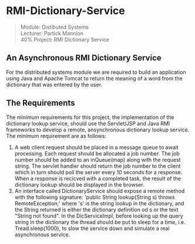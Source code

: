 # RMI-Dictionary-Service
> Module: Distibuted Systems  
> Lecturer: Partick Mannion  
> 40% Project: RMI Dictionary Service  

## An Asynchronous RMI Dictionary Service  
For the distributed systems module we are required to build an application using Java and Apache Tomcat to return the meaning of a word from the dictionary that was entered by the user.

## The Requirements  
The  minimum requirements for this project, the implementation of the dictionary lookup service, should use the Servlet/JSP and Java RMI frameworks to develop a remote, ansynchronous dictionary lookup service. The minimum requirement are as follows:
1. A web client request should be placed in a message queue to await processing. Each request should be allocated a job number. The job number should be added to an inQueue(map) along with the request string. The servlet handler should return the job number to the client which in turn should poll the server every 10 seconds for a response. When a response is recicved with a completed task, the result of the dictionary lookup should be displayed in the browser.
2. An interface called DictionaryService should expose a remote method with the following signature:
'public String lookup(String s) throws RemoteException;' 
where 's' is the string lookup in the dictionary, and the String returned is either the dictionary definition od s or the text "String not found". In the DicServiceImpl, before looking up the query string in the dictionary the thread should be put to sleep for a time, i.e. Tread.sleep(1000), to slow the service down and simulate a real asynchronous service.
